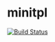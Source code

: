 # minitpl

[![Build Status](https://travis-ci.org/Hooyu-FE/minitpl.svg?branch=master)](https://travis-ci.org/Hooyu-FE/minitpl)